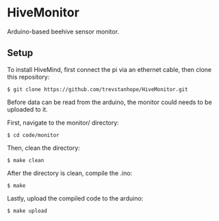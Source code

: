 # HiveMonitor
Arduino-based beehive sensor monitor.

## Setup
To install HiveMind, first connect the pi via an ethernet cable, then clone this repository:

    $ git clone https://github.com/trevstanhope/HiveMonitor.git

Before data can be read from the arduino, the monitor could needs to be uploaded to it.

First, navigate to the monitor/ directory:

    $ cd code/monitor

Then, clean the directory:

    $ make clean
    
After the directory is clean, compile the .ino:

    $ make
    
Lastly, upload the compiled code to the arduino:

    $ make upload
